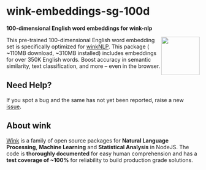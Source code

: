 # wink-embeddings-sg-100d
**100-dimensional English word embeddings for wink-nlp**

[<img align="right" src="https://decisively.github.io/wink-logos/logo-title.png" width="100px" >](https://winkjs.org/)
This pre-trained 100-dimensional English word embedding set is specifically optimized for [winkNLP](https://github.com/winkjs/wink-nlp). This package ( ~110MB download, ~310MB installed) includes embeddings for over 350K English words. Boost accuracy in semantic similarity, text classification, and more – even in the browser.

## Need Help?
If you spot a bug and the same has not yet been reported, raise a new [issue](https://github.com/winkjs/wink-embeddings-sg-100d/issues).

## About wink
[Wink](https://winkjs.org/) is a family of open source packages for **Natural Language Processing**, **Machine Learning** and **Statistical Analysis** in NodeJS. The code is **thoroughly documented** for easy human comprehension and has a **test coverage of ~100%** for reliability to build production grade solutions.
